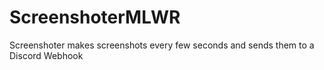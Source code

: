 # ScreenshoterMLWR
Screenshoter makes screenshots every few seconds and sends them to a Discord Webhook
